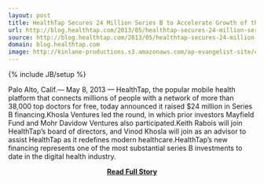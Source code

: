 ```yaml
---
layout: post
title: HealthTap Secures 24 Million Series B to Accelerate Growth of the World’s Most Trusted Digital Health Platform
url: http://blog.healthtap.com/2013/05/healthtap-secures-24-million-series-b-to-accelerate-growth-of-the-world%e2%80%99s-most-trusted-digital-health-platform/
source: http://blog.healthtap.com/2013/05/healthtap-secures-24-million-series-b-to-accelerate-growth-of-the-world%e2%80%99s-most-trusted-digital-health-platform/
domain: blog.healthtap.com
image: http://kinlane-productions.s3.amazonaws.com/ap-evangelist-site/curated/screenshots/8457_blog_healthtap_com.png
---
```

{% include JB/setup %}<p>Palo Alto, Calif.— May 8, 2013 — HealthTap, the popular mobile health platform that connects millions of people with a network of more than 38,000 top doctors for free, today announced it raised $24 million in Series B financing.Khosla Ventures led the round, in which prior investors Mayfield Fund and Mohr Davidow Ventures also participated.Keith Rabois will join HealthTap’s board of directors, and Vinod Khosla will join as an advisor to assist HealthTap as it redefines modern healthcare.HealthTap’s new financing represents one of the most substantial series B investments to date in the digital health industry.</p>
<center><p><a href="http://blog.healthtap.com/2013/05/healthtap-secures-24-million-series-b-to-accelerate-growth-of-the-world%e2%80%99s-most-trusted-digital-health-platform/" style='padding:25px; font-sze:18px; font-weight: bold;'>Read Full Story</a></p></center>
